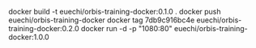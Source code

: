 docker build -t euechi/orbis-training-docker:0.1.0 .
docker push euechi/orbis-training-docker
docker tag 7db9c916bc4e euechi/orbis-training-docker:0.2.0
docker run -d -p "1080:80" euechi/orbis-training-docker:1.0.0